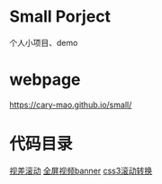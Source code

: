 # Small Porject
个人小项目、demo

# webpage
https://cary-mao.github.io/small/

# 代码目录
[视差滚动](https://github.com/cary-mao/small/tree/master/parallax_scrolling)
[全屏视频banner](https://github.com/cary-mao/small/tree/master/full_screen_video)
[css3滚动转换](https://github.com/cary-mao/small/tree/master/transform_by_scroll)

